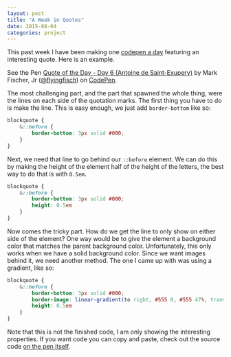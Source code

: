 ```yaml
---
layout: post
title: "A Week in Quotes"
date: 2015-08-04
categories: project
---
```


This past week I have been making one [codepen a day](http://codepen.io/collection/ANqEdj/) featuring an interesting quote. Here is an example.

<p data-height="391" data-theme-id="6851" data-slug-hash="XbOmwQ" data-default-tab="result" data-user="flyingfisch" class='codepen'>See the Pen <a href='http://codepen.io/flyingfisch/pen/XbOmwQ/'>Quote of the Day - Day 6 (Antoine de Saint-Exupery)</a> by Mark Fischer, Jr (<a href='http://codepen.io/flyingfisch'>@flyingfisch</a>) on <a href='http://codepen.io'>CodePen</a>.</p>
<script async src="//assets.codepen.io/assets/embed/ei.js"></script>

The most challenging part, and the part that spawned the whole thing, were the lines on each side of the quotation marks. The first thing you have to do is make the line. This is easy enough, we just add `border-bottom` like so:

~~~scss
blockquote {
    &::before {
        border-bottom: 3px solid #000;
    }
}
~~~

Next, we need that line to go behind our `::before` element. We can do this by making the height of the element half of the height of the letters, the best way to do that is with `0.5em`.

~~~scss
blockquote {
    &::before {
        border-bottom: 3px solid #000;
        height: 0.5em
    }
}
~~~

Now comes the tricky part. How do we get the line to only show on either side of the element? One way would be to give the element a background color that matches the parent background color. Unfortunately, this only works when we have a solid background color. Since we want images behind it, we need another method. The one I came up with was using a gradient, like so:

~~~scss
blockquote {
    &::before {
        border-bottom: 3px solid #000;
        border-image: linear-gradient(to right, #555 0, #555 47%, transparent 47%, transparent 53%, #555 53%, #555 100%);
        height: 0.5em
    }
}
~~~

Note that this is not the finished code, I am only showing the interesting properties. If you want code you can copy and paste, check out the source code [on the pen itself](http://codepen.io/flyingfisch/pen/XbOmwQ?editors=010).

